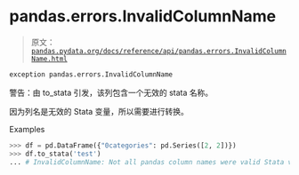 # pandas.errors.InvalidColumnName

> 原文：[`pandas.pydata.org/docs/reference/api/pandas.errors.InvalidColumnName.html`](https://pandas.pydata.org/docs/reference/api/pandas.errors.InvalidColumnName.html)

```py
exception pandas.errors.InvalidColumnName
```

警告：由 to_stata 引发，该列包含一个无效的 stata 名称。

因为列名是无效的 Stata 变量，所以需要进行转换。

Examples

```py
>>> df = pd.DataFrame({"0categories": pd.Series([2, 2])})
>>> df.to_stata('test') 
... # InvalidColumnName: Not all pandas column names were valid Stata variable... 
```
